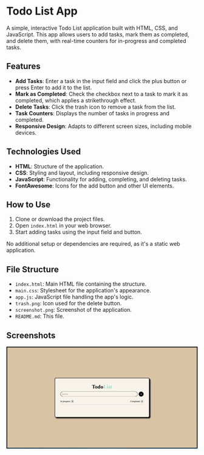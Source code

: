 # Todo List App

A simple, interactive Todo List application built with HTML, CSS, and JavaScript. This app allows users to add tasks, mark them as completed, and delete them, with real-time counters for in-progress and completed tasks.

## Features

- **Add Tasks**: Enter a task in the input field and click the plus button or press Enter to add it to the list.
- **Mark as Completed**: Check the checkbox next to a task to mark it as completed, which applies a strikethrough effect.
- **Delete Tasks**: Click the trash icon to remove a task from the list.
- **Task Counters**: Displays the number of tasks in progress and completed.
- **Responsive Design**: Adapts to different screen sizes, including mobile devices.

## Technologies Used

- **HTML**: Structure of the application.
- **CSS**: Styling and layout, including responsive design.
- **JavaScript**: Functionality for adding, completing, and deleting tasks.
- **FontAwesome**: Icons for the add button and other UI elements.

## How to Use

1. Clone or download the project files.
2. Open `index.html` in your web browser.
3. Start adding tasks using the input field and button.

No additional setup or dependencies are required, as it's a static web application.

## File Structure

- `index.html`: Main HTML file containing the structure.
- `main.css`: Stylesheet for the application's appearance.
- `app.js`: JavaScript file handling the app's logic.
- `trash.png`: Icon used for the delete button.
- `screenshot.png`: Screenshot of the application.
- `README.md`: This file.

## Screenshots

![Todo List App Screenshot](screenshot.png)

